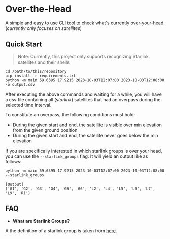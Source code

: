 # Over-the-Head

A simple and easy to use CLI tool to check what's currently over-your-head. (_currently only focuses on satellites_)

## Quick Start

> Note: Currently, this project only supports recognizing Starlink satellites and their shells

```
cd /path/to/this/repository
pip install -r requirements.txt
python -m main 59.6395 17.9215 2023-10-03T12:07:00 2023-10-03T12:08:00 -o output.csv
```

After executing the above commands and waiting for a while, you will have a csv file containing all (_starlink_) satellites that had an overpass during the selected time interval.

To constitute an overpass, the following conditions must hold:
* During the given start and end, the satellite is visible over min elevation from the given ground position
* During the given start and end, the satellite never goes below the min elevation


If you are specifically interested in which starlink groups is over your head, you can use the `--starlink_groups` flag. It will yield an output like as follows:
```
python -m main 59.6395 17.9215 2023-10-03T12:07:00 2023-10-03T12:08:00 --starlink_groups

[Output]
['G1', 'G2', 'G3', 'G4', 'G5', 'G6', 'L2', 'L4', 'L5', 'L6', 'L7', 'L9', 'R1']
```

## FAQ

* **What are Starlink Groups?**

A the definition of a starlink group is taken from [here](https://space.skyrocket.de/doc_sdat/starlink-v1-5.htm).
